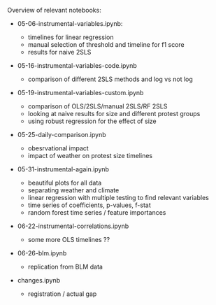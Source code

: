 Overview of relevant notebooks:

- 05-06-instrumental-variables.ipynb:
  - timelines for linear regression
  - manual selection of threshold and timeline for f1 score
  - results for naive 2SLS
- 05-16-instrumental-variables-code.ipynb
  - comparison of different 2SLS methods and log vs not log
- 05-19-instrumental-variables-custom.ipynb
  - comparison of OLS/2SLS/manual 2SLS/RF 2SLS
  - looking at naive results for size and different protest groups
  - using robust regression for the effect of size
- 05-25-daily-comparison.ipynb
  - obesrvational impact
  - impact of weather on protest size timelines
- 05-31-instrumental-again.ipynb
  - beautiful plots for all data
  - separating weather and climate
  - linear regression with multiple testing to find relevant variables
  - time series of coefficients, p-values, f-stat
  - random forest time series / feature importances
- 06-22-instrumental-correlations.ipynb
  - some more OLS timelines ??
- 06-26-blm.ipynb
  - replication from BLM data

- changes.ipynb
  - registration / actual gap
